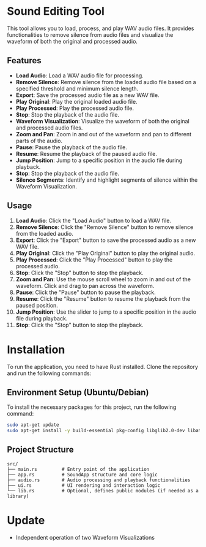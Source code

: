 # Sound Editing Tool

This tool allows you to load, process, and play WAV audio files. It provides functionalities to remove silence from audio files and visualize the waveform of both the original and processed audio.

## Features

- **Load Audio**: Load a WAV audio file for processing.
- **Remove Silence**: Remove silence from the loaded audio file based on a specified threshold and minimum silence length.
- **Export**: Save the processed audio file as a new WAV file.
- **Play Original**: Play the original loaded audio file.
- **Play Processed**: Play the processed audio file.
- **Stop**: Stop the playback of the audio file.
- **Waveform Visualization**: Visualize the waveform of both the original and processed audio files.
- **Zoom and Pan**: Zoom in and out of the waveform and pan to different parts of the audio.
- **Pause**: Pause the playback of the audio file.
- **Resume**: Resume the playback of the paused audio file.
- **Jump Position**: Jump to a specific position in the audio file during playback.
- **Stop**: Stop the playback of the audio file.
- **Silence Segments**: Identify and highlight segments of silence within the Waveform Visualization.

## Usage

1. **Load Audio**: Click the "Load Audio" button to load a WAV file.
2. **Remove Silence**: Click the "Remove Silence" button to remove silence from the loaded audio.
3. **Export**: Click the "Export" button to save the processed audio as a new WAV file.
4. **Play Original**: Click the "Play Original" button to play the original audio.
5. **Play Processed**: Click the "Play Processed" button to play the processed audio.
6. **Stop**: Click the "Stop" button to stop the playback.
7. **Zoom and Pan**: Use the mouse scroll wheel to zoom in and out of the waveform. Click and drag to pan across the waveform.
8. **Pause**: Click the "Pause" button to pause the playback.
9. **Resume**: Click the "Resume" button to resume the playback from the paused position.
10. **Jump Position**: Use the slider to jump to a specific position in the audio file during playback.
11. **Stop**: Click the "Stop" button to stop the playback.

# Installation

To run the application, you need to have Rust installed. Clone the repository and run the following commands:

## Environment Setup (Ubuntu/Debian)

To install the necessary packages for this project, run the following command:

```sh
sudo apt-get update
sudo apt-get install -y build-essential pkg-config libglib2.0-dev libatk1.0-dev libgtk-3-dev libcairo2-dev libpango1.0-dev libasound2-dev
```
## Project Structure

```
src/
├── main.rs         # Entry point of the application
├── app.rs          # SoundApp structure and core logic
├── audio.rs        # Audio processing and playback functionalities
├── ui.rs           # UI rendering and interaction logic
└── lib.rs          # Optional, defines public modules (if needed as a library)
```

# Update

- Independent operation of two Waveform Visualizations